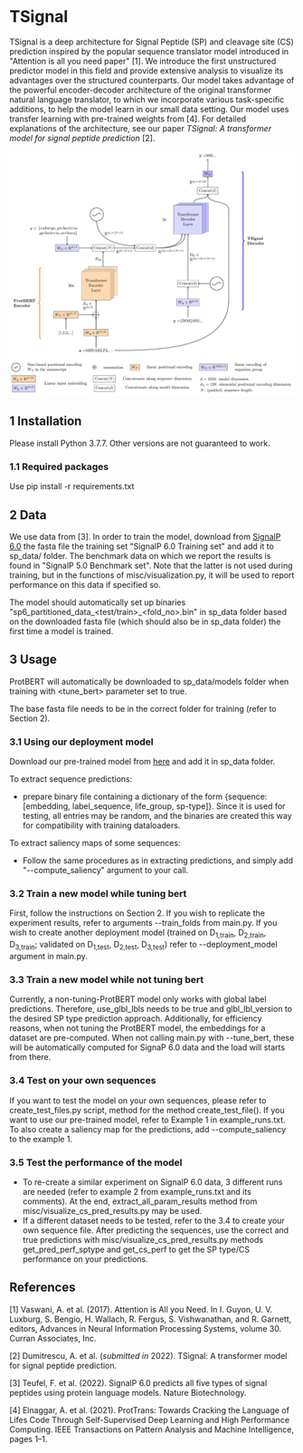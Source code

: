 # TSignal

TSignal is a deep architecture for Signal Peptide (SP) and cleavage site (CS) prediction inspired by the popular sequence translator model introduced in "Attention is all you need paper" [1]. We introduce the first unstructured predictor model in this field and provide extensive analysis to visualize its advantages over the structured counterparts. Our model takes advantage of the powerful encoder-decoder architecture of the original transformer natural language translator, to which we incorporate various task-specific additions, to help the model learn in our small data setting. Our model uses transfer learning with pre-trained weights from [4]. For detailed explanations of the architecture, see our paper *TSignal: A transformer model for signal peptide prediction* [2].

![TSignal architecture](architecture.jpg-1.jpg)

## 1 Installation

Please install Python 3.7.7. Other versions are not guaranteed to work.

### 1.1 Required packages

Use pip install -r requirements.txt

## 2 Data

We use data from [3]. In order to train the model, download from [SignalP 6.0](https://services.healthtech.dtu.dk/service.php?SignalP-6.0) 
the fasta file the training set "SignalP 6.0 Training set" and add it to sp_data/ folder. The benchmark data on which we
report the results is found in "SignalP 5.0 Benchmark set". Note that the latter is not used during training, 
but in the functions of misc/visualization.py, it will be used to report performance on this data if specified so.

The model should automatically set up binaries "sp6_partitioned_data_<test/train>_<fold_no>.bin" in sp_data folder based 
on the downloaded fasta file (which should also be in sp_data folder) the first time a model is trained.
  

## 3 Usage

ProtBERT will automatically be downloaded to sp_data/models folder when training with <tune_bert> parameter set to true.

The base fasta file needs to be in the correct folder for training (refer to Section 2).

### 3.1 Using our deployment model

Download our pre-trained model from [here](https://www.dropbox.com/s/lfuleg9470s7nqx/deployment_sep_pe_swa_extra_inpemb_on_gen_best_eval_only_dec.pth?dl=0) and add it in sp_data folder.


To extract sequence predictions:
- prepare binary file containing a dictionary of the form {sequence:[embedding, label_sequence, life_group, sp-type]}. Since
it is used for testing, all entries may be random, and the binaries are created this way for compatibility with training
dataloaders.

To extract saliency maps of some sequences:

- Follow the same procedures as in extracting predictions, and simply add "--compute_saliency" argument to your call.

### 3.2  Train a new model while tuning bert
First, follow the instructions on Section 2. If you wish to replicate the experiment results, refer to arguments --train_folds 
from main.py. If you wish to create another deployment model (trained on D<sub>1,train</sub>, D<sub>2,train</sub>, 
D<sub>3,train</sub>; validated on D<sub>1,test</sub>, D<sub>2,test</sub>, D<sub>3,test</sub>) refer to --deployment_model 
argument in main.py.

### 3.3  Train a new model while not tuning bert

Currently, a non-tuning-ProtBERT model only works with global label predictions. Therefore, use_glbl_lbls needs to be 
true and glbl_lbl_version to the desired SP type prediction approach. Additionally, for efficiency reasons, when not 
tuning the ProtBERT model, the embeddings for a dataset are pre-computed. When not calling main.py with --tune_bert, 
these will be automatically computed for SignaP 6.0 data and the load will starts from there.

### 3.4  Test on your own sequences

If you want to test the model on your own sequences, please refer to create_test_files.py script, method for the method
create_test_file(). If you want to use our pre-trained model, refer to Example 1 in example_runs.txt. To also create a 
saliency map for the predictions, add --compute_saliency to the example 1.

### 3.5  Test the performance of the model

- To re-create a similar experiment on SignalP 6.0 data, 3 different runs are needed (refer to example 2 from
example_runs.txt and its comments). At the end, extract_all_param_results method from misc/visualize_cs_pred_results.py 
may be used.
- If a different dataset needs to be tested, refer to the 3.4 to create your own sequence file. After predicting the 
sequences, use the correct and true predictions with misc/visualize_cs_pred_results.py methods get_pred_perf_sptype and get_cs_perf
to get the SP type/CS performance on your predictions.


## References 
[1] Vaswani, A. et al. (2017). Attention is All you Need. In I. Guyon,
U. V. Luxburg, S. Bengio, H. Wallach, R. Fergus, S. Vishwanathan,
and R. Garnett, editors, Advances in Neural Information Processing
Systems, volume 30. Curran Associates, Inc.

[2] Dumitrescu, A. et al. (*submitted in* 2022). TSignal: A transformer model for signal peptide prediction.  

[3] Teufel, F. et al. (2022). SignalP 6.0 predicts all five types of signal peptides
using protein language models. Nature Biotechnology.

[4] Elnaggar, A. et al. (2021). ProtTrans: Towards Cracking the Language
of Lifes Code Through Self-Supervised Deep Learning and High
Performance Computing. IEEE Transactions on Pattern Analysis and
Machine Intelligence, pages 1–1.